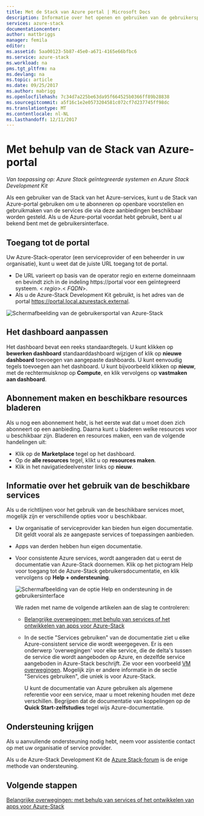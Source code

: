 ```yaml
---
title: Met de Stack van Azure portal | Microsoft Docs
description: Informatie over het openen en gebruiken van de gebruikersportal in Azure-Stack.
services: azure-stack
documentationcenter: 
author: mattbriggs
manager: femila
editor: 
ms.assetid: 5aa00123-5b87-45e0-a671-4165e66bfbc6
ms.service: azure-stack
ms.workload: na
pms.tgt_pltfrm: na
ms.devlang: na
ms.topic: article
ms.date: 09/25/2017
ms.author: mabrigg
ms.openlocfilehash: 7c34d7a225be63da95f664525b0366ff89b28838
ms.sourcegitcommit: a5f16c1e2e0573204581c072cf7d237745ff98dc
ms.translationtype: MT
ms.contentlocale: nl-NL
ms.lasthandoff: 12/11/2017
---
```

# <a name="using-the-azure-stack-portal"></a>Met behulp van de Stack van Azure-portal

*Van toepassing op: Azure Stack geïntegreerde systemen en Azure Stack Development Kit*

Als een gebruiker van de Stack van het Azure-services, kunt u de Stack van Azure-portal gebruiken om u te abonneren op openbare voorstellen en gebruikmaken van de services die via deze aanbiedingen beschikbaar worden gesteld. Als u de Azure-portal voordat hebt gebruikt, bent u al bekend bent met de gebruikersinterface.

## <a name="access-the-portal"></a>Toegang tot de portal

Uw Azure-Stack-operator (een serviceprovider of een beheerder in uw organisatie), kunt u weet dat de juiste URL toegang tot de portal. 

- De URL varieert op basis van de operator regio en externe domeinnaam en bevindt zich in de indeling https://portal voor een geïntegreerd systeem. &lt; *regio*&gt;.&lt; *FQDN*&gt;.
- Als u de Azure-Stack Development Kit gebruikt, is het adres van de portal https://portal.local.azurestack.external.

![Schermafbeelding van de gebruikersportal van Azure-Stack](media/azure-stack-use-portal/UserPortal.png)

## <a name="customize-the-dashboard"></a>Het dashboard aanpassen

Het dashboard bevat een reeks standaardtegels. U kunt klikken op **bewerken dashboard** standaarddashboard wijzigen of klik op **nieuwe dashboard** toevoegen van aangepaste dashboards. U kunt eenvoudig tegels toevoegen aan het dashboard. U kunt bijvoorbeeld klikken op **nieuw**, met de rechtermuisknop op **Compute**, en klik vervolgens op **vastmaken aan dashboard**.

## <a name="create-subscription-and-browse-available-resources"></a>Abonnement maken en beschikbare resources bladeren
 
Als u nog een abonnement hebt, is het eerste wat dat u moet doen zich abonneert op een aanbieding. Daarna kunt u bladeren welke resources voor u beschikbaar zijn. Bladeren en resources maken, een van de volgende handelingen uit:

- Klik op de **Marketplace** tegel op het dashboard. 
- Op de **alle resources** tegel, klikt u op **resources maken**.
- Klik in het navigatiedeelvenster links op **nieuw**.

## <a name="learn-how-to-use-available-services"></a>Informatie over het gebruik van de beschikbare services

Als u de richtlijnen voor het gebruik van de beschikbare services moet, mogelijk zijn er verschillende opties voor u beschikbaar.

- Uw organisatie of serviceprovider kan bieden hun eigen documentatie. Dit geldt vooral als ze aangepaste services of toepassingen aanbieden.
- Apps van derden hebben hun eigen documentatie.
- Voor consistente Azure services, wordt aangeraden dat u eerst de documentatie van Azure-Stack doornemen. Klik op het pictogram Help voor toegang tot de Azure-Stack gebruikersdocumentatie, en klik vervolgens op **Help + ondersteuning**.
 
    ![Schermafbeelding van de optie Help en ondersteuning in de gebruikersinterface](media/azure-stack-use-portal/HelpAndSupport.png)

    We raden met name de volgende artikelen aan de slag te controleren:

    - [Belangrijke overwegingen: met behulp van services of het ontwikkelen van apps voor Azure-Stack](azure-stack-considerations.md)
    - In de sectie "Services gebruiken" van de documentatie ziet u elke Azure-consistent service die wordt weergegeven. Er is een onderwerp 'overwegingen' voor elke service, die de delta's tussen de service die wordt aangeboden op Azure, en dezelfde service aangeboden in Azure-Stack beschrijft. Zie voor een voorbeeld [VM overwegingen](azure-stack-vm-considerations.md). Mogelijk zijn er andere informatie in de sectie "Services gebruiken", die uniek is voor Azure-Stack. 
     
      U kunt de documentatie van Azure gebruiken als algemene referentie voor een service, maar u moet rekening houden met deze verschillen. Begrijpen dat de documentatie van koppelingen op de **Quick Start-zelfstudies** tegel wijs Azure-documentatie.

## <a name="get-support"></a>Ondersteuning krijgen

Als u aanvullende ondersteuning nodig hebt, neem voor assistentie contact op met uw organisatie of service provider. 

Als u de Azure-Stack Development Kit de [Azure Stack-forum](https://social.msdn.microsoft.com/Forums/azure/home?forum=azurestack) is de enige methode van ondersteuning.

## <a name="next-steps"></a>Volgende stappen

[Belangrijke overwegingen: met behulp van services of het ontwikkelen van apps voor Azure-Stack](azure-stack-considerations.md)
